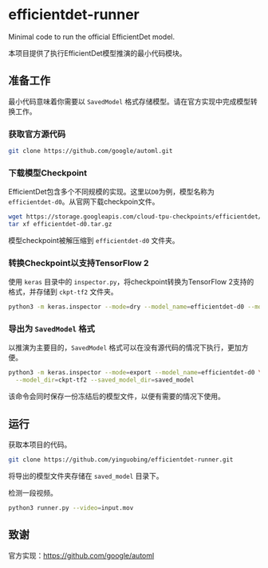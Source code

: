 # efficientdet-runner
Minimal code to run the official EfficientDet model.

本项目提供了执行EfficientDet模型推演的最小代码模块。

## 准备工作
最小代码意味着你需要以 `SavedModel` 格式存储模型。请在官方实现中完成模型转换工作。

### 获取官方源代码
```bash
git clone https://github.com/google/automl.git
```

### 下载模型Checkpoint
EfficientDet包含多个不同规模的实现。这里以`D0`为例，模型名称为 `efficientdet-d0`。从官网下载checkpoin文件。

```bash
wget https://storage.googleapis.com/cloud-tpu-checkpoints/efficientdet/coco/efficientdet-d0.tar.gz
tar xf efficientdet-d0.tar.gz
```

模型checkpoint被解压缩到 `efficientdet-d0` 文件夹。

### 转换Checkpoint以支持TensorFlow 2
使用 `keras` 目录中的 `inspector.py`，将checkpoint转换为TensorFlow 2支持的格式，并存储到 `ckpt-tf2` 文件夹。

```bash
python3 -m keras.inspector --mode=dry --model_name=efficientdet-d0 --model_dir=efficientdet-d0 --export_ckpt=ckpt-tf2/efficientdet-d0
```

### 导出为 `SavedModel` 格式
以推演为主要目的，`SavedModel` 格式可以在没有源代码的情况下执行，更加方便。

```bash
python3 -m keras.inspector --mode=export --model_name=efficientdet-d0 \
  --model_dir=ckpt-tf2 --saved_model_dir=saved_model
```

该命令会同时保存一份冻结后的模型文件，以便有需要的情况下使用。

## 运行
获取本项目的代码。

```bash
git clone https://github.com/yinguobing/efficientdet-runner.git
```

将导出的模型文件夹存储在 `saved_model` 目录下。

检测一段视频。

```bash
python3 runner.py --video=input.mov
```

## 致谢
官方实现：https://github.com/google/automl